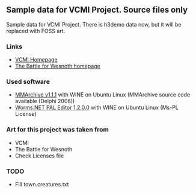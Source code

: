 ## Sample data for VCMI Project. Source files only
Sample data for VCMI Project. There is h3demo data now, but it will be replaced with FOSS art.

### Links ###

* [VCMI Homepage](http://vcmi.eu/)
* [The Battle for Wesnoth homepage](http://wesnoth.org/)

### Used software ###

* [MMArchive v1.1.1](https://sites.google.com/site/sergroj/wog#TOC-MMArchive-v1.1.1) with WINE on Ubuntu Linux (MMArchive source code available (Delphi 2006))
* [Worms.NET PAL Editor 1.2.0.0](https://worms.codeplex.com/releases/view/112464) with WINE on Ubuntu Linux (Ms-PL License)


### Art for this project was taken from ###

* VCMI
* The Battle for Wesnoth
* Check Licenses file

### TODO ###

* Fill town.creatures.txt
